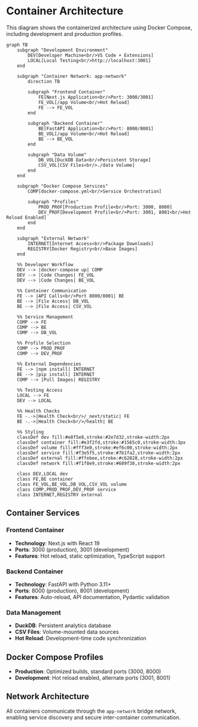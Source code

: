# Container Architecture

This diagram shows the containerized architecture using Docker Compose, including development and production profiles.

```mermaid
graph TB
    subgraph "Development Environment"
        DEV[Developer Machine<br/>VS Code + Extensions]
        LOCAL[Local Testing<br/>http://localhost:3001]
    end

    subgraph "Container Network: app-network"
        direction TB
        
        subgraph "Frontend Container"
            FE[Next.js Application<br/>Port: 3000/3001]
            FE_VOL[/app Volume<br/>Hot Reload]
            FE --> FE_VOL
        end

        subgraph "Backend Container"
            BE[FastAPI Application<br/>Port: 8000/8001]
            BE_VOL[/app Volume<br/>Hot Reload]
            BE --> BE_VOL
        end

        subgraph "Data Volume"
            DB_VOL[DuckDB Data<br/>Persistent Storage]
            CSV_VOL[CSV Files<br/>./data Volume]
        end
    end

    subgraph "Docker Compose Services"
        COMP[docker-compose.yml<br/>Service Orchestration]
        
        subgraph "Profiles"
            PROD_PROF[Production Profile<br/>Port: 3000, 8000]
            DEV_PROF[Development Profile<br/>Port: 3001, 8001<br/>Hot Reload Enabled]
        end
    end

    subgraph "External Network"
        INTERNET[Internet Access<br/>Package Downloads]
        REGISTRY[Docker Registry<br/>Base Images]
    end

    %% Developer Workflow
    DEV --> |docker-compose up| COMP
    DEV --> |Code Changes| FE_VOL
    DEV --> |Code Changes| BE_VOL

    %% Container Communication
    FE --> |API Calls<br/>Port 8000/8001| BE
    BE --> |File Access| DB_VOL
    BE --> |File Access| CSV_VOL

    %% Service Management
    COMP --> FE
    COMP --> BE
    COMP --> DB_VOL

    %% Profile Selection
    COMP --> PROD_PROF
    COMP --> DEV_PROF

    %% External Dependencies
    FE --> |npm install| INTERNET
    BE --> |pip install| INTERNET
    COMP --> |Pull Images| REGISTRY

    %% Testing Access
    LOCAL --> FE
    DEV --> LOCAL

    %% Health Checks
    FE -.->|Health Check<br/>/_next/static| FE
    BE -.->|Health Check<br/>/health| BE

    %% Styling
    classDef dev fill:#e8f5e8,stroke:#2e7d32,stroke-width:2px
    classDef container fill:#e3f2fd,stroke:#1565c0,stroke-width:3px
    classDef volume fill:#fff3e0,stroke:#ef6c00,stroke-width:2px
    classDef service fill:#f3e5f5,stroke:#7b1fa2,stroke-width:2px
    classDef external fill:#ffebee,stroke:#c62828,stroke-width:2px
    classDef network fill:#f1f8e9,stroke:#689f38,stroke-width:2px

    class DEV,LOCAL dev
    class FE,BE container
    class FE_VOL,BE_VOL,DB_VOL,CSV_VOL volume
    class COMP,PROD_PROF,DEV_PROF service
    class INTERNET,REGISTRY external
```

## Container Services

### Frontend Container
- **Technology**: Next.js with React 19
- **Ports**: 3000 (production), 3001 (development)
- **Features**: Hot reload, static optimization, TypeScript support

### Backend Container
- **Technology**: FastAPI with Python 3.11+
- **Ports**: 8000 (production), 8001 (development)
- **Features**: Auto-reload, API documentation, Pydantic validation

### Data Management
- **DuckDB**: Persistent analytics database
- **CSV Files**: Volume-mounted data sources
- **Hot Reload**: Development-time code synchronization

## Docker Compose Profiles

- **Production**: Optimized builds, standard ports (3000, 8000)
- **Development**: Hot reload enabled, alternate ports (3001, 8001)

## Network Architecture

All containers communicate through the `app-network` bridge network, enabling service discovery and secure inter-container communication.